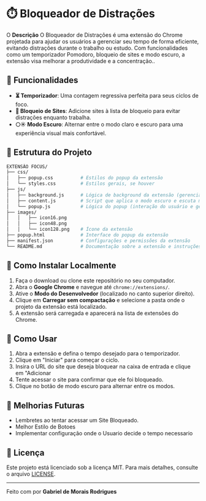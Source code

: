 # ⏱️ Bloqueador de Distrações

O **Descrição** O Bloqueador de Distrações é uma extensão do Chrome projetada para ajudar os usuários a gerenciar seu tempo de forma eficiente, evitando distrações durante o trabalho ou estudo. Com funcionalidades como um temporizador Pomodoro, bloqueio de sites e modo escuro, a extensão visa melhorar a produtividade e a concentração..

## 🌟 Funcionalidades

- **⏳ Temporizador**: Uma contagem regressiva perfeita para seus ciclos de foco.
- **🚫 Bloqueio de Sites**: Adicione sites à lista de bloqueio para evitar distrações enquanto trabalha.
- **🌕☀️ Modo Escuro**:  Alternar entre o modo claro e escuro para uma experiência visual mais confortável.

## 📂 Estrutura do Projeto

```bash
EXTENSÃO FOCUS/
├── css/
│   ├── popup.css          # Estilos do popup da extensão
│   └── styles.css         # Estilos gerais, se houver
├── js/
│   ├── background.js      # Lógica de background da extensão (gerenciamento de sites bloqueados e          temporizador)
│   ├── content.js         # Script que aplica o modo escuro e escuta mensagens do popup
│   └── popup.js           # Lógica do popup (interação do usuário e gerenciamento de tarefas)
├── images/
│   │   ├── icon16.png
│   │   ├── icon48.png
│   │   └── icon128.png    # Ícone da extensão
├── popup.html             # Interface do popup da extensão
├── manifest.json          # Configurações e permissões da extensão
└── README.md              # Documentação sobre a extensão e instruções de uso

```

## 🚀 Como Instalar Localmente

1. Faça o download ou clone este repositório no seu computador.
2. Abra o **Google Chrome** e navegue até `chrome://extensions/`.
3. Ative o **Modo do Desenvolvedor** (localizado no canto superior direito).
4. Clique em **Carregar sem compactação** e selecione a pasta onde o projeto da extensão está localizado.
5. A extensão será carregada e aparecerá na lista de extensões do Chrome.

## 🎯 Como Usar

1. Abra a extensão e defina o tempo desejado para o temporizador.
2. Clique em "Iniciar" para começar o ciclo.
3. Insira o URL do site que deseja bloquear na caixa de entrada e clique em "Adicionar
4. Tente acessar o site para confirmar que ele foi bloqueado.
5. Clique no botão de modo escuro para alternar entre os modos.


## 🚧 Melhorias Futuras

- Lembretes ao tentar acessar um Site Bloqueado.
- Melhor Estilo de Botoes
-  Implementar configuração onde o Usuario decide o tempo necessario

## 📜 Licença

Este projeto está licenciado sob a licença MIT. Para mais detalhes, consulte o arquivo [LICENSE](LICENSE).

---

Feito com por **Gabriel de Morais Rodrigues**
